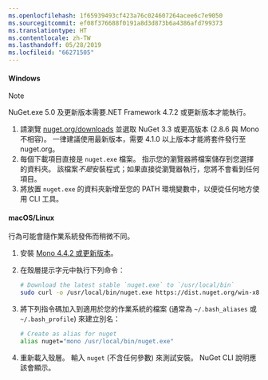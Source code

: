 ```yaml
---
ms.openlocfilehash: 1f65939493cf423a76c024607264acee6c7e9050
ms.sourcegitcommit: ef08f376688f0191a8d3d873b6a4386afd799373
ms.translationtype: HT
ms.contentlocale: zh-TW
ms.lasthandoff: 05/28/2019
ms.locfileid: "66271505"
---
```

#### <a name="windows"></a>Windows

> [!Note]
> NuGet.exe 5.0 及更新版本需要.NET Framework 4.7.2 或更新版本才能執行。

1. 請瀏覽 [nuget.org/downloads](https://nuget.org/downloads) 並選取 NuGet 3.3 或更高版本 (2.8.6 與 Mono 不相容)。 一律建議使用最新版本，需要 4.1.0 以上版本才能將套件發行至 nuget.org。
1. 每個下載項目直接是 `nuget.exe` 檔案。 指示您的瀏覽器將檔案儲存到您選擇的資料夾。 該檔案*不是*安裝程式；如果直接從瀏覽器執行，您將不會看到任何項目。
1. 將放置 `nuget.exe` 的資料夾新增至您的 PATH 環境變數中，以便從任何地方使用 CLI 工具。

#### <a name="macoslinux"></a>macOS/Linux

行為可能會隨作業系統發佈而稍微不同。

1. 安裝 [Mono 4.4.2 或更新版本](http://www.mono-project.com/docs/getting-started/install/)。

1. 在殼層提示字元中執行下列命令：

    ```bash
    # Download the latest stable `nuget.exe` to `/usr/local/bin`
    sudo curl -o /usr/local/bin/nuget.exe https://dist.nuget.org/win-x86-commandline/latest/nuget.exe
    ```

1. 將下列指令碼加入到適用於您的作業系統的檔案 (通常為 `~/.bash_aliases` 或 `~/.bash_profile`) 來建立別名：

    ```bash
    # Create as alias for nuget
    alias nuget="mono /usr/local/bin/nuget.exe"
    ```

1. 重新載入殼層。  輸入 `nuget` (不含任何參數) 來測試安裝。 NuGet CLI 說明應該會顯示。
